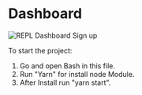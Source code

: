 # Dashboard
![REPL Dashboard Sign up](https://user-images.githubusercontent.com/66899260/125286213-2cd91f80-e339-11eb-9b26-aff40f661403.png)


To start the project:

1) Go and open Bash in this file.
2) Run "Yarn" for install node Module.
3) After Install run "yarn start".
